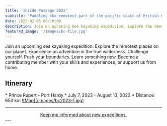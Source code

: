 ```yaml
---
title: 'Inside Passage 2023'
subtitle: 'Paddling the remotest part of the pacific coast of British Colombia on sea kayaks (July 7, 2023 -  August 13, 2023)'
date: 2023-02-05 00:10:00
description: Join an upcoming sea kayaking expedition. Explore the remotest places on our planet. Experience an adventure in the true wilderness. Challenge yourself. Push your boundaries. Learn something new. Become a contributing member with your skills and experiences, or support us from home.
featured_image: '/images/bc-tile.jpg'
---
```

Join an upcoming sea kayaking expedition. Explore the remotest places on our planet. Experience an adventure in the true wilderness. Challenge yourself. Push your boundaries. Learn something new. Become a contributing member with your skills and experiences, or support us from home.

<h2>Itinerary</h2>
* Prince Rupert - Port Hardy
* July 7, 2023 -  August 13, 2023
* Distance: 650 km


<a href="https://www.google.com/maps/d/edit?mid=1-Q75nLppT8IQDshor0mT1Hx0S9N_jBk&usp=sharing" target="_blank">
![Map](/images/bc2023-1.jpg)
</a>

---
<center>
    <a href="/contact" class="button button--large">Keep me informed about new expeditions. </a>
</center>
---